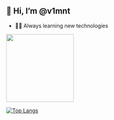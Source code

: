 ## 👋 Hi, I’m @v1mnt
- 👨‍💻 Always learning new technologies

<img height="180em" src="https://github-readme-stats.vercel.app/api?username=v1mnt&show_icons=true&theme=radical">

[![Top Langs](https://github-readme-stats.vercel.app/api/top-langs/?username=v1mnt&layout=compact)](https://github.com/v1mnt/github-readme-stats)

